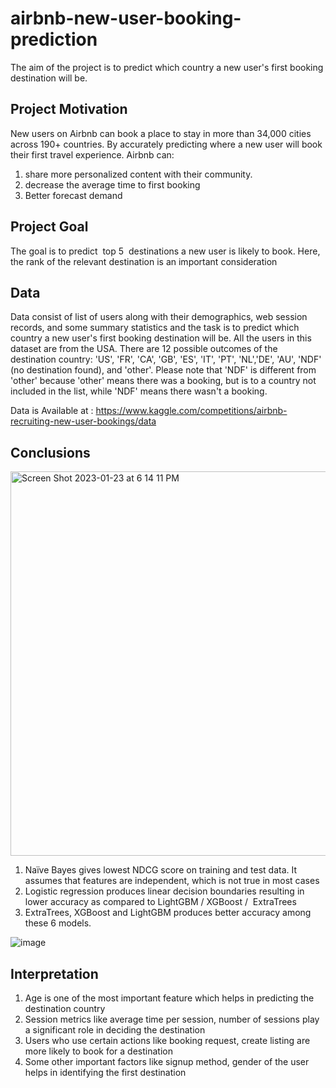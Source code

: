 # airbnb-new-user-booking-prediction
The aim of the project is to predict which country a new user's first booking destination will be. 


## Project Motivation

New users on Airbnb can book a place to stay in more than 34,000 cities across 190+ countries. By accurately predicting where a new user will book their first travel experience. Airbnb can:</br>
1) share more personalized content with their community. </br>
2) decrease the average time to first booking  </br>
3) Better forecast demand </br>

## Project Goal
The goal is to predict  top 5  destinations a new user is likely to book. Here, the rank of the relevant destination is an important consideration

## Data

Data consist of list of users along with their demographics, web session records, and some summary statistics and the task is to predict which country a new user's first booking destination will be. All the users in this dataset are from the USA.
There are 12 possible outcomes of the destination country: 'US', 'FR', 'CA', 'GB', 'ES', 'IT', 'PT', 'NL','DE', 'AU', 'NDF' (no destination found), and 'other'. Please note that 'NDF' is different from 'other' because 'other' means there was a booking, but is to a country not included in the list, while 'NDF' means there wasn't a booking.

Data is Available at : https://www.kaggle.com/competitions/airbnb-recruiting-new-user-bookings/data

## Conclusions

<img width="615" alt="Screen Shot 2023-01-23 at 6 14 11 PM" src="https://user-images.githubusercontent.com/63723023/214181162-324057fd-2c7b-4b05-bd58-5e929c3eb205.png">

1) Naïve Bayes gives lowest NDCG score on training and test data. It assumes that features are independent, which is not true in most cases </br>
2) Logistic regression produces linear decision boundaries resulting in lower accuracy as compared to LightGBM / XGBoost /  ExtraTrees </br>
3) ExtraTrees, XGBoost and LightGBM produces better accuracy among these 6 models. </br>

![image](https://user-images.githubusercontent.com/63723023/214181209-fc7fefad-e3e2-4708-8d5b-df8eab2a184e.png)

## Interpretation 

1) Age is one of the most important feature which helps in predicting the destination country </br>
2) Session metrics like average time per session, number of sessions play a significant role in deciding the destination </br>
3) Users who use certain actions like booking request, create listing are more likely to book for a destination </br>
4) Some other important factors like signup method, gender of the user helps in identifying the first destination




